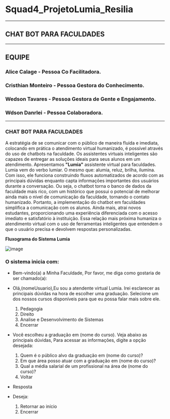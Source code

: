 # Squad4_ProjetoLumia_Resilia
---
## CHAT BOT PARA FACULDADES
---
## EQUIPE
### Alice Calage - Pessoa Co Facilitadora.
### Cristhian Monteiro - Pessoa Gestora do Conhecimento.
### Wedson Tavares - Pessoa Gestora de Gente e Engajamento.
### Wdson Danrlei - Pessoa Colaboradora.
---
### CHAT BOT PARA FACULDADES
A estratégia de se comunicar com o público de maneira fluida e imediata, colocando em prática o atendimento virtual humanizado, é possível através do uso de chatbots na faculdade. Os assistentes virtuais inteligentes são capazes de entregar as soluções ideais para seus alunos em um atendimento.
Apresentamos **"Lumia"** assistente virtual para faculdades.
Lumia vem do verbo lumiar. O mesmo que: alumia, reluz, brilha, ilumina.
Com isso, ele funciona construindo fluxos automatizados de acordo com as principais dúvidas enquanto capta informações importantes dos usuários durante a conversação.
Ou seja, o chatbot torna o banco de dados da faculdade mais rico, com um histórico que possui o potencial de melhorar ainda mais o nível de comunicação da faculdade, tornando o contato humanizado.
Portanto, a implementação do chatbot em faculdades simplifica a comunicação com os alunos.
Ainda mais, atrai novos estudantes, proporcionando uma experiência diferenciada com o acesso imediato e satisfatório à instituição.
Essa relação mais próxima humaniza o atendimento virtual com o uso de ferramentas inteligentes que entendem o que o usuário precisa e devolvem respostas personalizadas.


**Fluxograma do Sistema Lumia**

![image](https://user-images.githubusercontent.com/132007913/236064754-6533af74-aef4-4433-8d95-6719c0da15e9.png)



### O sistema inicia com:
- Bem-vindo(a) a Minha Faculdade,
  Por favor, me diga como gostaria de ser chamado(a):
  
- Olá,(nomeUsuario),Eu sou a atendente virtual Lumia. Irei esclarecer as principais dúvidas na hora de escolher uma graduação.
  Selecione um dos nossos cursos disponíveis para que eu possa falar mais sobre ele.
  
  1. Pedagogia
  2. Direito
  3. Analise e Desenvolvimento de Sistemas
  4. Encerrar
  
- Você escolheu a graduação em (nome do curso). Veja abaixo as principais dúvidas,
  Para acessar as informações, digite a opção desejada:
  
  1. Quem é o público alvo da graduação em (nome do curso)?
  2. Em que área posso atuar com a graduação em (nome do curso)?
  3. Qual a média salarial de um profissional na área de (nome do curso)?
  4. Voltar
  
- Resposta
- Deseja:
  1. Retornar ao início  
  2. Encerrar


